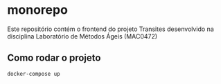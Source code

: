 # monorepo

Este repositório contém o frontend do projeto Transites desenvolvido na disciplina Laboratório de Métodos Ágeis (MAC0472)

## Como rodar o projeto

```
docker-compose up
```

